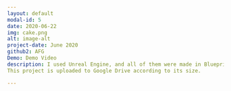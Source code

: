 ```yaml
---
layout: default
modal-id: 5
date: 2020-06-22
img: cake.png
alt: image-alt
project-date: June 2020
github2: AFG
Demo: Demo Video
description: I used Unreal Engine, and all of them were made in Blueprint except for important abilities and functions for quick production. You can watch the Demo Video.
This project is uploaded to Google Drive according to its size.

---
```

